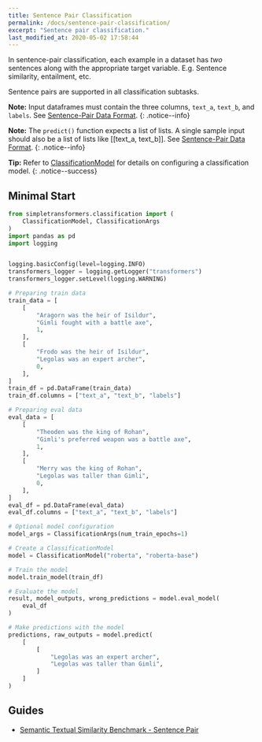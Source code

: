 ```yaml
---
title: Sentence Pair Classification
permalink: /docs/sentence-pair-classification/
excerpt: "Sentence pair classification."
last_modified_at: 2020-05-02 17:58:44
---
```


In sentence-pair classification, each example in a dataset has *two* sentences along with the appropriate target variable. E.g. Sentence similarity, entailment, etc.

Sentence pairs are supported in all classification subtasks.

**Note:** Input dataframes must contain the three columns, `text_a`, `text_b`, and `labels`. See [Sentence-Pair Data Format](/docs/classification-data-formats/#sentence-pair-data-format).
{: .notice--info}

**Note:** The `predict()` function expects a list of lists. A single sample input should also be a list of lists like [[text_a, text_b]]. See [Sentence-Pair Data Format](/docs/classification-data-formats/#sentence-pair-data-format).
{: .notice--info}

**Tip:** Refer to [ClassificationModel](/docs/classification-models/#classificationmodel) for details on configuring a classification model.
{: .notice--success}

## Minimal Start

```python
from simpletransformers.classification import (
    ClassificationModel, ClassificationArgs
)
import pandas as pd
import logging


logging.basicConfig(level=logging.INFO)
transformers_logger = logging.getLogger("transformers")
transformers_logger.setLevel(logging.WARNING)

# Preparing train data
train_data = [
    [
        "Aragorn was the heir of Isildur",
        "Gimli fought with a battle axe",
        1,
    ],
    [
        "Frodo was the heir of Isildur",
        "Legolas was an expert archer",
        0,
    ],
]
train_df = pd.DataFrame(train_data)
train_df.columns = ["text_a", "text_b", "labels"]

# Preparing eval data
eval_data = [
    [
        "Theoden was the king of Rohan",
        "Gimli's preferred weapon was a battle axe",
        1,
    ],
    [
        "Merry was the king of Rohan",
        "Legolas was taller than Gimli",
        0,
    ],
]
eval_df = pd.DataFrame(eval_data)
eval_df.columns = ["text_a", "text_b", "labels"]

# Optional model configuration
model_args = ClassificationArgs(num_train_epochs=1)

# Create a ClassificationModel
model = ClassificationModel("roberta", "roberta-base")

# Train the model
model.train_model(train_df)

# Evaluate the model
result, model_outputs, wrong_predictions = model.eval_model(
    eval_df
)

# Make predictions with the model
predictions, raw_outputs = model.predict(
    [
        [
            "Legolas was an expert archer",
            "Legolas was taller than Gimli",
        ]
    ]
)

```

## Guides

- [Semantic Textual Similarity Benchmark - Sentence Pair](https://medium.com/@chaturangarajapakshe/solving-sentence-pair-tasks-using-simple-transformers-2496fe79d616?source=friends_link&sk=fbf7439e9c31f7aefa1613d423a0fd40)